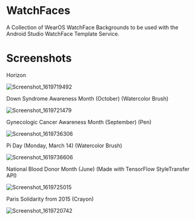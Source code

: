 # WatchFaces
A Collection of WearOS WatchFace Backgrounds to be used with the Android Studio WatchFace Template Service. 

# Screenshots
Horizon

![Screenshot_1619719492](https://user-images.githubusercontent.com/71000952/116608780-97192100-a901-11eb-9376-822ff7533e6d.png)

Down Syndrome Awareness Month (October) (Watercolor Brush)

![Screenshot_1619721479](https://user-images.githubusercontent.com/71000952/116608899-b748e000-a901-11eb-9dd1-806b1593fa6e.png)

Gynecologic Cancer Awareness Month (September) (Pen)

![Screenshot_1619736306](https://user-images.githubusercontent.com/71000952/116627938-187dad00-a91c-11eb-97dd-1875e51c27c2.png)

Pi Day (Monday, March 14) (Watercolor Brush)

![Screenshot_1619736606](https://user-images.githubusercontent.com/71000952/116627983-2fbc9a80-a91c-11eb-9ffe-cf0a25d58f78.png)

National Blood Donor Month (June) (Made with TensorFlow StyleTransfer API)

![Screenshot_1619725015](https://user-images.githubusercontent.com/71000952/116608937-c7f95600-a901-11eb-9c25-3599e303c3bc.png)

Paris Solidarity from 2015 (Crayon)

![Screenshot_1619720742](https://user-images.githubusercontent.com/71000952/116608847-a8fac400-a901-11eb-8cc7-ca337620ed4f.png)

